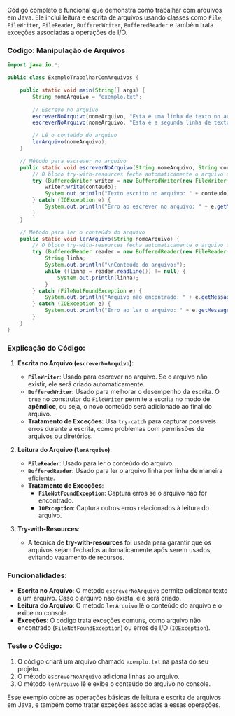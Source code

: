 Código completo e funcional que demonstra como trabalhar com arquivos em Java. Ele inclui leitura e escrita de arquivos usando classes como `File`, `FileWriter`, `FileReader`, `BufferedWriter`, `BufferedReader` e também trata exceções associadas a operações de I/O.

### Código: Manipulação de Arquivos

```java
import java.io.*;

public class ExemploTrabalharComArquivos {

    public static void main(String[] args) {
        String nomeArquivo = "exemplo.txt";
        
        // Escreve no arquivo
        escreverNoArquivo(nomeArquivo, "Esta é uma linha de texto no arquivo.\n");
        escreverNoArquivo(nomeArquivo, "Esta é a segunda linha de texto no arquivo.\n");

        // Lê o conteúdo do arquivo
        lerArquivo(nomeArquivo);
    }

    // Método para escrever no arquivo
    public static void escreverNoArquivo(String nomeArquivo, String conteudo) {
        // O bloco try-with-resources fecha automaticamente o arquivo após o uso
        try (BufferedWriter writer = new BufferedWriter(new FileWriter(nomeArquivo, true))) {
            writer.write(conteudo);
            System.out.println("Texto escrito no arquivo: " + conteudo);
        } catch (IOException e) {
            System.out.println("Erro ao escrever no arquivo: " + e.getMessage());
        }
    }

    // Método para ler o conteúdo do arquivo
    public static void lerArquivo(String nomeArquivo) {
        // O bloco try-with-resources fecha automaticamente o arquivo após o uso
        try (BufferedReader reader = new BufferedReader(new FileReader(nomeArquivo))) {
            String linha;
            System.out.println("\nConteúdo do arquivo:");
            while ((linha = reader.readLine()) != null) {
                System.out.println(linha);
            }
        } catch (FileNotFoundException e) {
            System.out.println("Arquivo não encontrado: " + e.getMessage());
        } catch (IOException e) {
            System.out.println("Erro ao ler o arquivo: " + e.getMessage());
        }
    }
}
```

### Explicação do Código:

1. **Escrita no Arquivo (`escreverNoArquivo`)**:
   - **`FileWriter`**: Usado para escrever no arquivo. Se o arquivo não existir, ele será criado automaticamente.
   - **`BufferedWriter`**: Usado para melhorar o desempenho da escrita. O `true` no construtor do `FileWriter` permite a escrita no modo de **apêndice**, ou seja, o novo conteúdo será adicionado ao final do arquivo.
   - **Tratamento de Exceções**: Usa `try-catch` para capturar possíveis erros durante a escrita, como problemas com permissões de arquivos ou diretórios.

2. **Leitura do Arquivo (`lerArquivo`)**:
   - **`FileReader`**: Usado para ler o conteúdo do arquivo.
   - **`BufferedReader`**: Usado para ler o arquivo linha por linha de maneira eficiente.
   - **Tratamento de Exceções**:
     - **`FileNotFoundException`**: Captura erros se o arquivo não for encontrado.
     - **`IOException`**: Captura outros erros relacionados à leitura do arquivo.

3. **Try-with-Resources**:
   - A técnica de **try-with-resources** foi usada para garantir que os arquivos sejam fechados automaticamente após serem usados, evitando vazamento de recursos.

### Funcionalidades:
- **Escrita no Arquivo**: O método `escreverNoArquivo` permite adicionar texto a um arquivo. Caso o arquivo não exista, ele será criado.
- **Leitura do Arquivo**: O método `lerArquivo` lê o conteúdo do arquivo e o exibe no console.
- **Exceções**: O código trata exceções comuns, como arquivo não encontrado (`FileNotFoundException`) ou erros de I/O (`IOException`).

### Teste o Código:
1. O código criará um arquivo chamado `exemplo.txt` na pasta do seu projeto.
2. O método `escreverNoArquivo` adiciona linhas ao arquivo.
3. O método `lerArquivo` lê e exibe o conteúdo do arquivo no console.

Esse exemplo cobre as operações básicas de leitura e escrita de arquivos em Java, e também como tratar exceções associadas a essas operações.